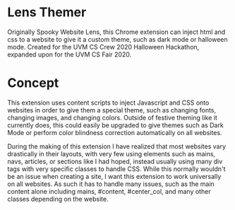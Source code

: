 # Lens Themer
Originally Spooky Website Lens, this Chrome extension can inject html and css to a website to give it a custom theme, such as dark mode or halloween mode.
Created for the UVM CS Crew 2020 Halloween Hackathon, expanded upon for the UVM CS Fair 2020.

# Concept
This extension uses content scripts to inject Javascript and CSS onto websites in order to give them a special theme, such as changing fonts, changing images, and changing colors.
Outside of festive theming like it currently does, this could easily be upgraded to give themes such as Dark Mode or perform color blindness correction automatically on all websites.

During the making of this extension I have realized that most websites vary drastically in their layouts, with very few using elements such as mains, navs, articles, or sections like I had hoped, instead usually using many div tags with very specific classes to handle CSS.
While this normally wouldn't be an issue when creating a site, I want this extension to work universally on all websites. As such it has to handle many issues, such as the main content alone including mains, #content, #center_col, and many other classes depending on the website.
